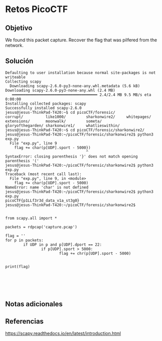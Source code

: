 # Retos PicoCTF


## Objetivo 

We found this packet capture. Recover the flag that was pilfered from the network.
## Solución 

```jesus@jesus-ThinkPad-T420:~$ pip install scapy
Defaulting to user installation because normal site-packages is not writeable
Collecting scapy
  Downloading scapy-2.6.0-py3-none-any.whl.metadata (5.6 kB)
Downloading scapy-2.6.0-py3-none-any.whl (2.4 MB)
   ━━━━━━━━━━━━━━━━━━━━━━━━━━━━━━━━━━━━━━ 2.4/2.4 MB 9.5 MB/s eta 0:00:00
Installing collected packages: scapy
Successfully installed scapy-2.6.0
jesus@jesus-ThinkPad-T420:~$ cd picoCTF/forensic/
corrupt/          like1000/         sharkonwire2/     whitepages/
extensions/       moonwalk/         someta/           
gloryofthegarden/ sharkonwire1/     whatlieswithin/   
jesus@jesus-ThinkPad-T420:~$ cd picoCTF/forensic/sharkonwire2/
jesus@jesus-ThinkPad-T420:~/picoCTF/forensic/sharkonwire2$ python3 exp.py 
  File "exp.py", line 9
    flag += char(p[UDP].sport - 5000})	
                                    ^
SyntaxError: closing parenthesis '}' does not match opening parenthesis '('
jesus@jesus-ThinkPad-T420:~/picoCTF/forensic/sharkonwire2$ python3 exp.py 
Traceback (most recent call last):
  File "exp.py", line 9, in <module>
    flag += char(p[UDP].sport - 5000)	
NameError: name 'char' is not defined
jesus@jesus-ThinkPad-T420:~/picoCTF/forensic/sharkonwire2$ python3 exp.py 
picoCTF{p1LLf3r3d_data_v1a_st3g0}
jesus@jesus-ThinkPad-T420:~/picoCTF/forensic/sharkonwire2$ 


from scapy.all import *

packets = rdpcap('capture.pcap')

flag = ''
for p in packets:
        if UDP in p and p[UDP].dport == 22:
                if p[UDP].sport > 5000: 
                        flag += chr(p[UDP].sport - 5000)        


print(flag)






```

## Notas adicionales 

## Referencias 
 https://scapy.readthedocs.io/en/latest/introduction.html
